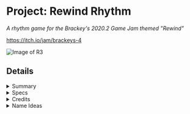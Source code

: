 # Project: Rewind Rhythm 
<i>A rhythm game for the Brackey's 2020.2 Game Jam themed "Rewind"</i>

https://itch.io/jam/brackeys-4

![Image of R3](https://img.itch.zone/aW1nLzQwMTY5OTgucG5n/315x250%23c/77oO7X.png)

## Details 

<details>
<summary>Summary</summary>
<blockquote>
	
Our theme is an autorunner platformer rhythm game where the player needs to perform certain actions like jumping to the beat of the song. The catch is that the player has to perform these actions... in reverse! Instead of jumping, the player needs to time their lands, etc. </i> 

<i>The game has bee sumitted to itch.io and the game jam 25 minutes, 20 seconds before the deadline </i>

<i>Link to the itch.io page: https://persomatey.itch.io/rewound-running-remix </i>

<i>Link to the game jam submission page: https://itch.io/jam/brackeys-4/rate/724282 </i>

</blockquote>
</details> 

<details>
<summary>Specs</summary>
<blockquote>
	
Unity 2019.4.6f1
https://download.unity3d.com/download_unity/507919d4fff5/UnityDownloadAssistant-2020.3.8f1.exe

SLN solution in Visual Studio Community 2019 Preview 
https://visualstudio.microsoft.com/vs/community/

Trello board
https://trello.com/b/xKEnovmB/project-rewind-rhythm
	
</blockquote>
</details> 

<details>
<summary>Credits</summary>
<blockquote>
	
- <b>Programming</b>
	- Hunter Goodin 
- <b>Art</b>
	- Peter Kallon
	- Gerardo Bonnet 
- <b>Music</b>
	- Ryan Stunkel 

</blockquote>
</details>

<details>
<summary>Name Ideas</summary>
<blockquote>

<i> Ended up going with "Rewound Running Remix" or "R3" for short </i>  |
------------------ |
Rewound Running Remix | 
Rewound Running Rhythm | 
Rewind Rhythm | 
Rewound Runner | 
Rewinding Runner | 
Running Rewind | 
Rewinding the Rhythm | 
Rhythm Rewound | 
Rewound Rhythm |

</blockquote>
</details>
